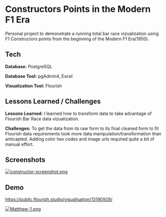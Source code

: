 
# Constructors Points in the Modern F1 Era

Personal project to demonstrate a running total bar race vizualization using F1 Constructors points from the beginning of the Modern F1 Era(1950).


## Tech

**Database:** PostgreSQL

**Database Tool:** pgAdmin4, Excel

**Visualization Tool:** Flourish


## Lessons Learned / Challenges

**Lessons Learned:**
I learned how to transform data to take advantage of Flourish Bar Race data vizualization. 

**Challenges:**
To get the data from its raw form to its final cleaned form to fit Flourish data requirements took more data manipulation/transformation than anticapted. Adding color hex codes and image urls required quite a bit of manual effort.

## Screenshots

[![constructor-screenshot.png](https://i.postimg.cc/kM1kbFmm/constructor-screenshot.png)](https://postimg.cc/HjMZGMnZ)


## Demo

https://public.flourish.studio/visualisation/13190928/


[![Matthew-1.png](https://i.postimg.cc/W4rdD6fp/Matthew-1.png)](https://postimg.cc/t1qqwPj8)

